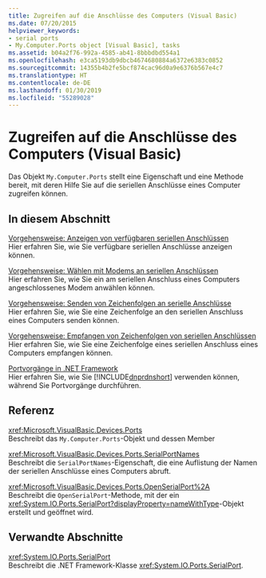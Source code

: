 ```yaml
---
title: Zugreifen auf die Anschlüsse des Computers (Visual Basic)
ms.date: 07/20/2015
helpviewer_keywords:
- serial ports
- My.Computer.Ports object [Visual Basic], tasks
ms.assetid: b04a2f76-992a-4585-ab41-8bbbdbd554a1
ms.openlocfilehash: e3ca5193db9dbcb4674680884a6372e6383c0852
ms.sourcegitcommit: 14355b4b2fe5bcf874cac96d0a9e6376b567e4c7
ms.translationtype: HT
ms.contentlocale: de-DE
ms.lasthandoff: 01/30/2019
ms.locfileid: "55289028"
---
```

# <a name="accessing-the-computers-ports-visual-basic"></a>Zugreifen auf die Anschlüsse des Computers (Visual Basic)
Das Objekt `My.Computer.Ports` stellt eine Eigenschaft und eine Methode bereit, mit deren Hilfe Sie auf die seriellen Anschlüsse eines Computer zugreifen können.  
  
## <a name="in-this-section"></a>In diesem Abschnitt  
 [Vorgehensweise: Anzeigen von verfügbaren seriellen Anschlüssen](../../../../visual-basic/developing-apps/programming/computer-resources/how-to-show-available-serial-ports.md)  
 Hier erfahren Sie, wie Sie verfügbare seriellen Anschlüsse anzeigen können.  
  
 [Vorgehensweise: Wählen mit Modems an seriellen Anschlüssen](../../../../visual-basic/developing-apps/programming/computer-resources/how-to-dial-modems-attached-to-serial-ports.md)  
 Hier erfahren Sie, wie Sie ein am seriellen Anschluss eines Computers angeschlossenes Modem anwählen können.  
  
 [Vorgehensweise: Senden von Zeichenfolgen an serielle Anschlüsse](../../../../visual-basic/developing-apps/programming/computer-resources/how-to-send-strings-to-serial-ports.md)  
 Hier erfahren Sie, wie Sie eine Zeichenfolge an den seriellen Anschluss eines Computers senden können.  
  
 [Vorgehensweise: Empfangen von Zeichenfolgen von seriellen Anschlüssen](../../../../visual-basic/developing-apps/programming/computer-resources/how-to-receive-strings-from-serial-ports.md)  
 Hier erfahren Sie, wie Sie eine Zeichenfolge eines seriellen Anschluss eines Computers empfangen können.  
  
 [Portvorgänge in .NET Framework](../../../../visual-basic/developing-apps/programming/computer-resources/port-operations-in-the-net-framework.md)  
 Hier erfahren Sie, wie Sie [!INCLUDE[dnprdnshort](~/includes/dnprdnshort-md.md)] verwenden können, während Sie Portvorgänge durchführen.  
  
## <a name="reference"></a>Referenz  
 <xref:Microsoft.VisualBasic.Devices.Ports>  
 Beschreibt das `My.Computer.Ports`-Objekt und dessen Member  
  
 <xref:Microsoft.VisualBasic.Devices.Ports.SerialPortNames>  
 Beschreibt die `SerialPortNames`-Eigenschaft, die eine Auflistung der Namen der seriellen Anschlüsse eines Computers abruft.  
  
 <xref:Microsoft.VisualBasic.Devices.Ports.OpenSerialPort%2A>  
 Beschreibt die `OpenSerialPort`-Methode, mit der ein <xref:System.IO.Ports.SerialPort?displayProperty=nameWithType>-Objekt erstellt und geöffnet wird.  
  
## <a name="related-sections"></a>Verwandte Abschnitte  
 <xref:System.IO.Ports.SerialPort>  
 Beschreibt die .NET Framework-Klasse <xref:System.IO.Ports.SerialPort>.
